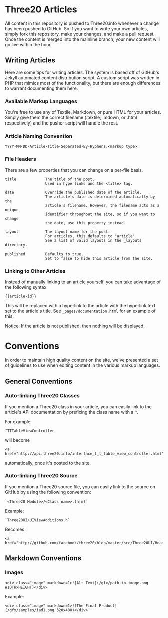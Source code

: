 Three20 Articles
================

All content in this repository is pushed to Three20.info whenever a change has
been pushed to GitHub. So if you want to write your own articles, simply fork this
repository, make your changes, and make a pull request. Once the content is merged
into the mainline branch, your new content will go live within the hour.

Writing Articles
----------------

Here are some tips for writing articles. The system is based off of GitHub's
Jekyll automated content distribution script. A custom script was written in PHP
that mimics most of the functionality, but there are enough differences to warrant
documenting them here.

### Available Markup Languages

You're free to use any of Textile, Markdown, or pure HTML for your articles.
Simply give them the correct filename (.textile, .mdown, or .html respectively)
and the pusher script will handle the rest.

### Article Naming Convention

    YYYY-MM-DD-Article-Title-Separated-By-Hyphens.<markup type>

### File Headers

There are a few properties that you can change on a per-file basis.

    title             The title of the post.
                      Used in hyperlinks and the <title> tag.

    date              Override the published date of the article.
                      The article's date is determined automatically by the
                      article's filename. However, the filename acts as a unique
                      identifier throughout the site, so if you want to change
                      the date, use this property instead.

    layout            The layout name for the post.
                      For articles, this defaults to "article".
                      See a list of valid layouts in the _layouts directory.

    published         Defaults to true.
                      Set to false to hide this article from the site.

### Linking to Other Articles

Instead of manually linking to an article yourself, you can take advantage of
the following syntax:

    {{article-id}}

This will be replaced with a hyperlink to the article with the hyperlink text
set to the article's title. See `_pages/documentation.html` for an example of this.

Notice: If the article is not published, then nothing will be displayed.


Conventions
===========

In order to maintain high quality content on the site, we've presented a set of
guidelines to use when editing content in the various markup languages.

General Conventions
-------------------

### Auto-linking Three20 Classes

If you mention a Three20 class in your article, you can easily link to the
article's API documentation by prefixing the class name with a `^`.

For example:

    ^TTTableViewController

will become

    <a href="http://api.three20.info/interface_t_t_table_view_controller.html">TTTableViewController</a>

automatically, once it's posted to the site.

### Auto-linking Three20 Source

If you mention a Three20 source file, you can easily link to the source on GitHub
by using the following convention:

    `<Three20 Module>/<Class name>.(h|m)`

Example:

    `Three20UI/UIViewAdditions.h`

Becomes

    <a href="http://github.com/facebook/three20/blob/master/src/Three20UI/Headers/UIViewAdditions.h">UIViewAdditions</a>

Markdown Conventions
--------------------

### Images

    <div class="image" markdown=1>![Alt Text](/gfx/path-to-image.png WIDTHxHEIGHT)</div>

Example:

    <div class="image" markdown=1>![The Final Product](/gfx/samples/iad1.png 320x480)</div>

